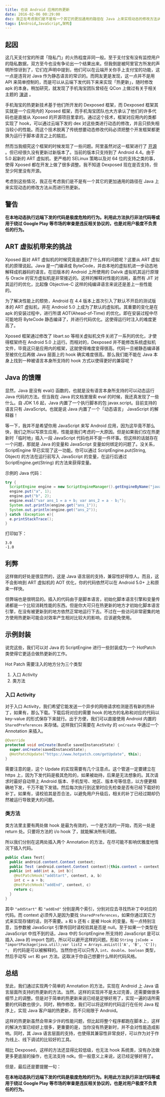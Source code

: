 ```yaml
---
title: 也谈 Android 应用的热更新
date: 2016-02-06 00:29:00
dsc: 我正在考虑我们是不是有一个其它的更加通用的路径在 Java 上来实现动态的修改方法从而进行热更新。
tags: [Android,JavaScript,架构]
---
```


## 起因

这几天支付宝的所谓「隐私门」的火热程度非同一般。至于支付宝有没有监控用户的隐私数据，双方至今也没有争论出一个结果出来。但我倒是被阿里官方所发的声明所惊讶到了，它们在声明中提到，他们可以在云端开关你手上支付宝的功能，这一点是违背对 Java 作为静态语言的常识的。而网友更是发现，这一点并不是用 API 来简单控制的，而是可以从云端下发代码下来来实现「热更新」，随时修改 apk 的本身。稍加研究，就发现了手机淘宝团队曾经在 QCon 上做过有关于相关主题的 [演讲](http://www.infoq.com/cn/presentations/mobile-phone-taobao-hotpatch-technology-introduction) 。

手机淘宝的热更新技术基于他们所开发的 Dexposed 框架，而 Dexposed 框架其实就是一个应用内的 Xposed 框架，而手机淘宝团队也大方承认了他们的许多代码也是直接从 Xposed 的开源项目里拿的。通过这个技术，框架对应用内的类都实现了 hook，可以通过云端下发的 dex 对这些类进行动态的修改，并且只损失相当较小的性能。而这个技术脱离了传统想要动态修改代码必须把整个开发框架都更换为运行于脚本语言之上的尴尬。

然而当我细究这个框架的时候发现了一些问题。阿里虽然对这一框架进行了 [开源](http://github.com/alibaba/dexposed) 。但已经很久没有更新过新版本了。当前的版本只支持到了 Android 4.4。由于 5.0 起新的 ART 虚拟机、更严格的 SELinux 策略以及对 64 位的支持之类的事，使得 Xposed 都在开发上做了很多调整。我不知道 Dexposed 现在是否支持，但至少阿里没有开源。

考虑到这些情况，我正在考虑我们是不是有一个其它的更加通用的路径在 Java 上来实现动态的修改方法从而进行热更新。

<!--more-->

## 警告

**在本地动态执行远端下发的代码是极度危险的行为。利用此方法执行非法代码等或用于绕过 Google Play 等市场的审查是违反相关协议的，也是对用户极度不负责任的行为。**

## ART 虚拟机带来的挑战

Xposed 面对 ART 虚拟机的时候究竟是遇到了什么样的问题呢？这要从 ART 虚拟机的原理说起。Java 是一门编译成 ByteCode，并由本地的虚拟机进一步动态地解释成机器码的语言。在旧版本的 Android 上所使用的 Dalvik 虚拟机其运行原理与 Oracle 的官方虚拟机是非常接近的。这样的解释对性能的消耗，虽然有 JIT 对其运行的优化，比起像 Objective-C 这样的纯编译语言来说还是差上一些性能的。

为了解决性能上的颓势，Android 在 4.4 版本上首次引入了默认不开启的测试版本的 ART 虚拟机，并在 Android 5.0 上成为了默认的虚拟机。其重要的变化是在 apk 的安装过程中，进行所谓 AOT(Ahead-of-Time) 的优化。即在安装过程中尽可能地将 ByteCode 静态编译了，并进行代码优化。这使得运行时注入的难度更高了。

Xposed 框架通过修改了 libart.so 等相关虚拟机文件关闭了一系列的优化，才使得框架终在 Android 5.0 上运行。而相对的，Dexposed 并不能修改系统虚拟机文件，毕竟这只是应用内的框架，这就使得难度变得很高。代码一旦被静态编译甚至被优化后再做 Java 层面上的 hook 确实难度很高。那么我们能不能在 Java 本身上找到一种被语言本身所支持的 hook 方式以使得更好的兼容呢？

## Java 的馈赠

显然，Java 是没有 eval() 函数的，也就是没有语言本身所支持的可以动态运行 Java 代码的方法。但当我在 Java 的文档里搜索 eval 的时候，我还真发现了一些什么。自 JDK 1.6 起，Java 内置了一个执行脚本的包 javax.script。目前支持的语言只有 JavaScript。也就是说 Java 内置了一个「动态语言」 JavaScript 的解释器！

等一下，我并不是希望你用 JavaScript 来写 Android 应用，因为这毕竟不那么快，我们之所以写原生应用，性能是我们考虑的一大原因。但是如果我们仅在热更新时「临时地」插入一段 JavaScript 代码也并不是一件坏事。但这样的话就存在一个问题，那就是 Java 的变量和 JavaScript 变量如何绑定的问题了。没关系，ScriptEngine 早已实现了这一功能。你可以通过 ScriptEngine.put(String, Object) 的方法在运行前写入 JavaScript 的变量，在运行后通过 ScriptEngine.get(String) 的方法来获得变量。

示例的 Java 代码：

``` java
try {
  ScriptEngine engine = new ScriptEngineManager().getEngineByName("javascript");
  engine.put("a", 1);
  engine.put("b", 2);
  engine.eval("var ans_1 = a + b; var ans_2 = a - b;");
  System.out.println(engine.get("ans_1"));
  System.out.println(engine.get("ans_2"));
} catch (Exception e){
  e.printStackTrace();
}
```

打印如下：

``` 
3.0
-1.0
```

## 利弊

这样做的好处是很显然的，这是 Java 语言层的支持，兼容性好得惊人。而且，这不会影响到 ART 虚拟机的 AOT 优化，你的代码依然可以在 Android 5.0+ 上和原来一样快。

但弊端也是很明显的。插入的代码由于是脚本语言，初始化脚本语言引擎和变量传递都是一个比较消耗性能的东西。但是你大可只在热更新的地方才初始化脚本语言引擎，在没有被更新到的地方依然正常地运行下去。不过在一些访问非常密集的地方使用热更新可能会对效率产生相对比较大的影响，应该避免使用。

## 示例封装

说完这些，我们可以对 Java 的 ScriptEngine 进行一些封装成为一个 HotPatch 类使得它更适合做热更新的工作。

Hot Patch 需要注入的地方分为三个类型

1. 入口 Activity
2. 类方法

### 入口 Activity

对于入口 Activity，我们希望它能发送一个异步的网络请求检测是否有新的热补丁，如果有，那么下载。下载后将对应的需要 hook 的地方的名称和对应的代码以 key-value 的形式保存下来就行。出于方便，我们可以直接使用 Android 内置的 `SharedPreferences` 来存储。这样我们只需要在 Activity 的 `onCreate` 中通过一个 Annotation 来插入。

``` java
@Override
protected void onCreate(Bundle savedInstanceState) {
  super.onCreate(savedInstanceState);
  @HotPatchUpdate("https://www.hotpatch.com/getUpdate", this);
}
```

需要注意的是，这个 Update 的实现需要有几个注意点。这个管道一定要建立在 https 上，因为下发代码是极其危险的，如果被劫持，后果是无法想象的。其次请求时最好自动带上 Android 版本、手机型号、地区、版本号等信息，以方便更精确地下发，千万不能下发错。然后每次执行到这里时应先检查是否有已经下载好的补丁。如果有，请校验其是否合法，以避免用户升级后，相关的补丁已经过期却仍然被运行导致更大的问题。

### 类方法

类方法里主要有两处做 hook 是最为有效的，一个是方法的一开始，而另一处是 return 处。只要将方法的 i/o hook 了，就能解决所有问题。

所以我们分别在这两处插入两个 Annotation 的方法，在尽可能不影响优雅度地情况下插入代码。

``` java
public class Test{
  public android.content.Context context;
  public Test (android.content.Context context){this.context = context;}
  public int add(int a, int b){
    @HotPatchHook("addStart", context, a, b)
    int c = a + b;
    @HotPatchHook("addEnd", context, c)
    return c;
  }
}
```

其中 `"addStart"` 和 `"addEnd"` 分别是两个索引，分别对应去寻找热补丁中对应的代码。而 context 必须传入是因为要找 `SharedPreferences`，如果你通过其它方式来实现存储的话，则不需要。`a` 和 `b` 还有 `c` 是被 Hook 的变量。有一点特别注意，当参数被 JavaScript 引擎传回时请校验其是否是 null。至于如果一个类型在 JavaScript 中找不到的话，Java 中的 ScriptEngine 所支持的 JavaScript 是可以插入 Java 的 import 包的，所以可以避开这样的问题。形如  `String jsCode = "importPackage(java.util);var list2 = Arrays.asList(['A', 'B', 'C']); "; `  的代码是可以被解释的。当然你也可以只传入 `int`、`double`、`boolean` 类型，然后手动写 `set` 和 `get` 方法。这取决于你自己想要什么样的代码风格。

## 总结

至此，我们通过实现两个简单的 Annotation 的方法，实现在 Android 上 Java 语言层面所支持的热更新的方法。当然，这样的实现并不是太过完善，还需要做很多细节上的调整。但是对于简单的热更新来说已经是足够好用了，实现一遍的话所需要的代码数也很少。同时，稍作修改，我们可以将这样的代码运行在任何 Java 程序上，实现 Java 客户端的热更新，而不只局限于 Android。

这样的热更新虽然会带来少许的性能问题，但比起将整个程序都跑在脚本上，这样的解决方案已经好上很多，更重要的是，当你没有热更新时，并不会对性能造成影响。同时，其 Java 语言层面的支持，也使得其兼容性非常良好，可以作为对于作为线上、线下调试的比较好的工具。

相比 Dexposed，这样的方法还显得比较低级，也无法 hook 系统类，没有办法做更多更底层的操作，也无法支持 ndk。但一般意义上来说，这已经足够好用了。

但是，最后还是要提醒一句：

**在本地动态执行远端下发的代码是极度危险的行为。利用此方法执行非法代码等或用于绕过 Google Play 等市场的审查是违反相关协议的，也是对用户极度不负责任的行为。**

